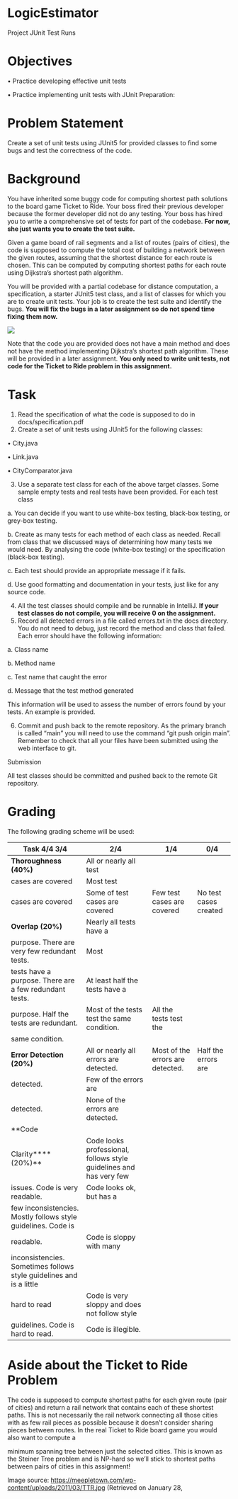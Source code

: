 # LogicEstimator

 Project JUnit Test Runs



# Objectives

•     Practice
developing effective unit tests

•     Practice
implementing unit tests with JUnit Preparation:

# Problem Statement

Create a set of unit tests using JUnit5 for provided
classes to find some bugs and test the correctness of the code.

# Background

You have inherited some buggy code for computing
shortest path solutions to the board game Ticket to Ride. Your boss fired their
previous developer because the former developer did not do any testing. Your
boss has hired you to write a comprehensive set of tests for part of the
codebase. **For now, she just wants you to
create the test suite.**

Given a game board of rail segments and a list of
routes (pairs of cities), the code is supposed to compute the total cost of
building a network between the given routes, assuming that the shortest
distance for each route is chosen. This can be computed by computing shortest
paths for each route using Dijkstra’s shortest path algorithm.

You will be provided with a partial codebase for
distance computation, a specification, a starter JUnit5 test class, and a list
of classes for which you are to create unit tests. Your job is to create the
test suite and identify the bugs. **You
will fix the bugs in a later assignment so do not spend time fixing them now.**

![](file:///C:/Users/97jos/AppData/Local/Temp/msohtmlclip1/01/clip_image002.gif)

Note that the code you are provided does not have a
main method and does not have the method implementing Dijkstra’s shortest path
algorithm. These will be provided in a later assignment. **You only need to write unit tests, not code for the Ticket to Ride
problem in this assignment.**

# Task

1. Read
   the specification of what the code is supposed to do in docs/specification.pdf
2. Create
   a set of unit tests using JUnit5 for the following classes:

•      City.java

•      Link.java

•      CityComparator.java

3. Use a
   separate test class for each of the above target classes. Some sample empty
   tests and real tests have been provided. For each test class

a.      You
can decide if you want to use white-box testing, black-box testing, or grey-box
testing.

b.      Create
as many tests for each method of each class as needed. Recall from class that we
discussed ways of determining how many tests we would need. By analysing the
code (white-box testing) or the specification (black-box testing).

c.       Each
test should provide an appropriate message if it fails.

d.      Use
good formatting and documentation in your tests, just like for any source code.

4. All
   the test classes should compile and be runnable in IntelliJ. **If your test classes do not compile, you
   will receive 0 on the assignment.**
5. Record
   all detected errors in a file called errors.txt in the docs directory.
   You do not need to debug, just record the method and class that failed. Each
   error should have the following information:

a.      Class
name

b.      Method
name

c.       Test
name that caught the error

d.      Message
that the test method generated

This information will be used to assess the number
of errors found by your tests. An example is provided.

6. Commit
   and push back to the remote repository. As the primary branch is called “main”
   you will need to use the command “git push origin main”. Remember to check that
   all your files have been submitted using the web interface to git.

Submission

All test classes should be committed and pushed back to
the remote Git repository.

# Grading

The following grading scheme will be used:

| **Task 4/4 3/4**                                              | **2/4**                                                      | **1/4**                    | **0/4**         |
| ------------------------------------------------------------------- | ------------------------------------------------------------------ | -------------------------------- | --------------------- |
| **Thoroughness** **(40%)**                              | All or nearly all test                                             |                                  |                       |
| cases are covered                                                   | Most test                                                          |                                  |                       |
| cases are covered                                                   | Some of test cases are covered                                     | Few test cases are covered       | No test cases created |
| **Overlap (20%)**                                             | Nearly all tests have a                                            |                                  |                       |
| purpose. There are very few redundant tests.                        | Most                                                               |                                  |                       |
| tests have a purpose. There are a few redundant tests.              | At least half the tests have a                                     |                                  |                       |
| purpose. Half the tests are redundant.                              | Most of the tests test the same condition.                         | All the tests test the           |                       |
| same condition.                                                     |                                                                    |                                  |                       |
| **Error** **Detection** **(20%)**                 | All or nearly all errors are detected.                             | Most of the errors are detected. | Half the errors are   |
| detected.                                                           | Few of the errors are                                              |                                  |                       |
| detected.                                                           | None of the errors are detected.                                   |                                  |                       |
| **Code                                                              |                                                                    |                                  |                       |
| Clarity****(20%)**                                            | Code looks professional, follows style guidelines and has very few |                                  |                       |
| issues. Code is very readable.                                      | Code looks ok, but has a                                           |                                  |                       |
| few inconsistencies. Mostly follows style guidelines. Code is       |                                                                    |                                  |                       |
| readable.                                                           | Code is sloppy with many                                           |                                  |                       |
| inconsistencies. Sometimes follows style guidelines and is a little |                                                                    |                                  |                       |
| hard to read                                                        | Code is very sloppy and does not follow style                      |                                  |                       |
| guidelines. Code is hard to read.                                   | Code is illegible.                                                 |                                  |                       |

# Aside about the Ticket to Ride Problem

The code is supposed to compute shortest paths for each given
route (pair of cities) and return a rail network that contains each of these
shortest paths. This is not necessarily the rail network connecting all those
cities with as few rail pieces as possible because it doesn’t consider sharing
pieces between routes. In the real Ticket to Ride board game you would also
want to compute a

minimum spanning tree between just the selected cities. This
is known as the Steiner Tree problem and is NP-hard so we’ll stick to shortest
paths between pairs of cities in this assignment!

Image source:
https://meepletown.com/wp-content/uploads/2011/03/TTR.jpg (Retrieved on January
28,
